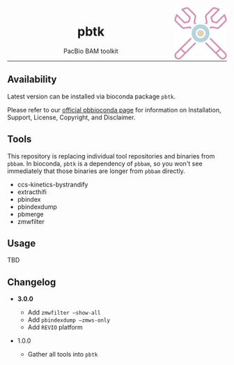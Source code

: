 <img src="img/pbtk.png" alt="pbtk logo" width="120px" align="right"/>
<h1 align="center">pbtk</h1>
<p align="center">PacBio BAM toolkit</p>

***

## Availability

Latest version can be installed via bioconda package `pbtk`.

Please refer to our [official pbbioconda page](https://github.com/PacificBiosciences/pbbioconda)
for information on Installation, Support, License, Copyright, and Disclaimer.

## Tools

This repository is replacing individual tool repositories and binaries from `pbbam`.
In bioconda, `pbtk` is a dependency of `pbbam`, so you won't see immediately
that those binaries are longer from `pbbam` directly.

 *  ccs-kinetics-bystrandify
 *  extracthifi
 *  pbindex
 *  pbindexdump
 *  pbmerge
 *  zmwfilter

## Usage

TBD

## Changelog

 * **3.0.0**
   * Add `zmwfilter —show-all`
   * Add `pbindexdump —zmws-only`
   * Add `REVIO` platform

 * 1.0.0
   * Gather all tools into `pbtk`
